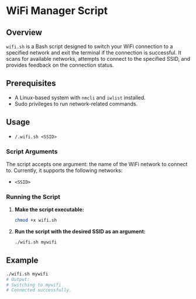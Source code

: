 # WiFi Manager Script

## Overview

`wifi.sh` is a Bash script designed to switch your WiFi connection to a specified network and exit the terminal if the connection is successful. It scans for available networks, attempts to connect to the specified SSID, and provides feedback on the connection status.

## Prerequisites

- A Linux-based system with `nmcli` and `iwlist` installed.
- Sudo privileges to run network-related commands.

## Usage

- `/.wifi.sh <SSID>`

### Script Arguments

The script accepts one argument: the name of the WiFi network to connect to. Currently, it supports the following networks:

- `<SSID>`

### Running the Script

1. **Make the script executable:**

    ```sh
    chmod +x wifi.sh
    ```

2. **Run the script with the desired SSID as an argument:**

    ```sh
    ./wifi.sh mywifi
    ```

## Example

```sh
./wifi.sh mywifi
# Output:
# Switching to mywifi
# Connected successfully.
